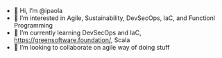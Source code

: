 - 👋 Hi, I’m @ipaola
- 👀 I’m interested in Agile, Sustainability, DevSecOps, IaC, and Functionl Programming
- 🌱 I’m currently learning DevSecOps and IaC, https://greensoftware.foundation/, Scala
- 💞️ I’m looking to collaborate on agile way of doing stuff


<!---
ipaola/ipaola is a ✨ special ✨ repository because its `README.md` (this file) appears on your GitHub profile.
You can click the Preview link to take a look at your changes.
--->
